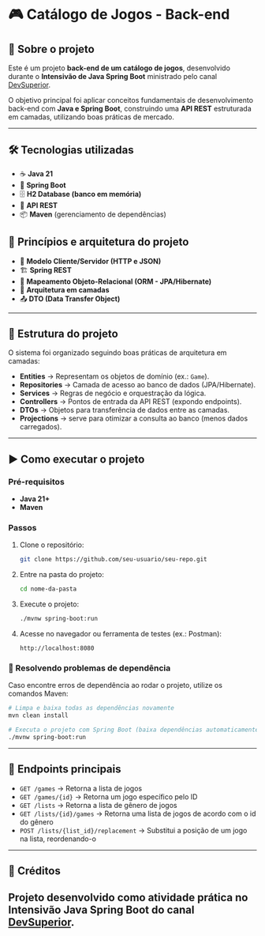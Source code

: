 # 🎮 Catálogo de Jogos - Back-end

## 📌 Sobre o projeto
Este é um projeto **back-end de um catálogo de jogos**, desenvolvido durante o **Intensivão de Java Spring Boot** ministrado pelo canal [DevSuperior](https://github.com/devsuperior/dslist-backend).  

O objetivo principal foi aplicar conceitos fundamentais de desenvolvimento back-end com **Java e Spring Boot**, construindo uma **API REST** estruturada em camadas, utilizando boas práticas de mercado.

---

## 🛠️ Tecnologias utilizadas
- ☕ **Java 21**
- 🌱 **Spring Boot**
- 🗄️ **H2 Database (banco em memória)**
- 📡 **API REST**
- 📦 **Maven** (gerenciamento de dependências)
  
## 🧭 Princípios e arquitetura do projeto
- 🔗 **Modelo Cliente/Servidor (HTTP e JSON)**
- 🏗️ **Spring REST**
- 🧩 **Mapeamento Objeto-Relacional (ORM - JPA/Hibernate)**
- 📐 **Arquitetura em camadas**
- 📤 **DTO (Data Transfer Object)**

---

## 📂 Estrutura do projeto
O sistema foi organizado seguindo boas práticas de arquitetura em camadas:

- **Entities** → Representam os objetos de domínio (ex.: `Game`).  
- **Repositories** → Camada de acesso ao banco de dados (JPA/Hibernate).  
- **Services** → Regras de negócio e orquestração da lógica.  
- **Controllers** → Pontos de entrada da API REST (expondo endpoints).  
- **DTOs** → Objetos para transferência de dados entre as camadas.
- **Projections** → serve para otimizar a consulta ao banco (menos dados carregados).
---

## ▶️ Como executar o projeto

### Pré-requisitos
- **Java 21+**
- **Maven**

### Passos
1. Clone o repositório:
   ```bash
   git clone https://github.com/seu-usuario/seu-repo.git
   ```
2. Entre na pasta do projeto:
   ```bash
   cd nome-da-pasta
   ```
3. Execute o projeto:
   ```bash
   ./mvnw spring-boot:run
   ```
4. Acesse no navegador ou ferramenta de testes (ex.: Postman):
   ```
   http://localhost:8080
   ```

### 🚀 Resolvendo problemas de dependência
Caso encontre erros de dependência ao rodar o projeto, utilize os comandos Maven:

```bash
# Limpa e baixa todas as dependências novamente
mvn clean install

# Executa o projeto com Spring Boot (baixa dependências automaticamente)
./mvnw spring-boot:run
```
---

## 📖 Endpoints principais
- `GET /games` → Retorna a lista de jogos  
- `GET /games/{id}` → Retorna um jogo específico pelo ID
- `GET /lists` → Retorna a lista de gênero de jogos
- `GET /lists/{id}/games` → Retorna uma lista de jogos de acordo com o id do gênero
- `POST /lists/{list_id}/replacement` → Substitui a posição de um jogo na lista, reordenando-o

---

## 📜 Créditos
Projeto desenvolvido como atividade prática no **Intensivão Java Spring Boot** do canal [DevSuperior](https://github.com/devsuperior).  
---

